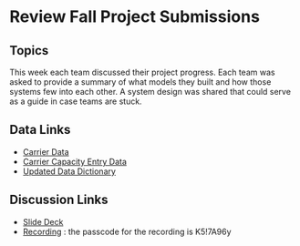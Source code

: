 # Review Fall Project Submissions

## Topics

This week each team discussed their project progress. Each team was asked to provide a summary of what models they
built and how those systems few into each other. A system design was shared that could serve as a guide in 
case teams are stuck.

## Data Links
* [Carrier Data](https://drive.google.com/file/d/1zuNImQoQIVj06oeNNXN2Ucg4ANjruOHJ)
* [Carrier Capacity Entry Data](https://drive.google.com/file/d/1Ow-4w7lRVAmRgIjK0nas-39TBTZk5IoT)
* [Updated Data Dictionary](https://docs.google.com/spreadsheets/d/1o7jKwc8DPlOu5PPtO9F0IioAnHef8Y7EohQD9_1Qwd4)

## Discussion Links
* [Slide Deck](https://docs.google.com/presentation/d/1Pf_yFUuM0Fjt2AeDpKDQQvcgXVZEOQ3p6znUaNvVYUg)
* [Recording](https://flockfreight.zoom.us/rec/share/UQoB0ZDdqI4VRZxTLLVimFnb4IMKCu-NdadkjuAc6e1FTUqOUzGqLE1DlGxwH9VE.WGyD8h8ImSSfAW2Y)
: the passcode for the recording is K5!7A96y